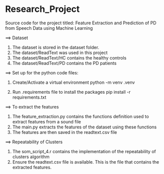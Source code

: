 # Research_Project

Source code for the project titled: Feature Extraction and Prediction of PD from Speech Data using Machine Learning 

==> Dataset
1. The dataset is stored in the dataset folder. 
2. The dataset/ReadText was used in this project
3. The dataset/ReadText/HC contains the healthy controls
4. The dataset/ReadText/PD contains the PD patients

==> Set up for the python code files:
1. Create/Activate a virtual environment
    python -m venv .venv

2. Run .requirements file to install the packages
    pip install -r requirements.txt

==> To extract the features
1. The feature_extraction.py contains the functions definition used to extract features from a sound file
2. The main.py extracts the features of the dataset using these functions
3. The features are then saved in the readtext.csv file 

==> Repeatability of Clusters 
1. The som_script_4.r contains the implementation of the repeatability of clusters algorithm
2. Ensure the readtext.csv file is available. This is the file that contains the extracted features. 

